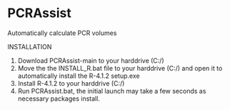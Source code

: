 # PCRAssist
Automatically calculate PCR volumes

INSTALLATION
1) Download PCRAssist-main to your harddrive (C:/)
2) Move the the INSTALL_R.bat file to your harddrive (C:/) and open it to automatically install the R-4.1.2 setup.exe
3) Install R-4.1.2 to your harddrive (C:/)
4) Run PCRAssist.bat, the initial launch may take a few seconds as necessary packages install.
